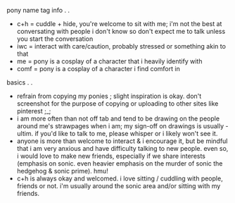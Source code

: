 pony name tag info . .


- c+h = cuddle + hide, you're welcome to sit with me; i'm not the best at conversating with people i don't know so don't expect me to talk unless you start the conversation
- iwc = interact with care/caution, probably stressed or something akin to that
- me = pony is a cosplay of a character that i heavily identify with
- comf = pony is a cosplay of a character i find comfort in

basics . .


- refrain from copying my ponies ; slight inspiration is okay. don't screenshot for the purpose of copying or uploading to other sites like pinterest ;_;
- i am more often than not off tab and tend to be drawing on the people around me's strawpages when i am; my sign-off on drawings is usually -ultim. if you'd  like to talk to me, please whisper or i likely won't see it.
- anyone is more than welcome to interact & i encourage it, but be mindful that i am very anxious and have difficulty talking to new people. even so, i would love to make new friends, especially if we share interests (emphasis on sonic. even heavier emphasis on the murder of sonic the hedgehog & sonic prime). hmu!
- c+h is always okay and welcomed. i love sitting / cuddling with people, friends or not. i'm usually around the sonic area and/or sitting with my friends.
